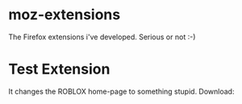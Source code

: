 # moz-extensions
The Firefox extensions i've developed. Serious or not :-)

# Test Extension
It changes the ROBLOX home-page to something stupid.
Download: 

